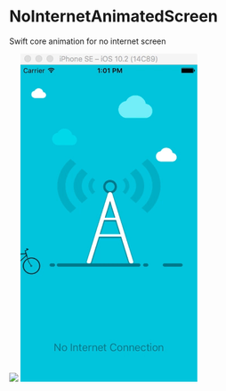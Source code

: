 # NoInternetAnimatedScreen
Swift core animation for no internet screen

<img src="https://img.shields.io/badge/Swift-4.2-orange">

<img src="https://github.com/sahuamit13/NoInternetAnimatedScreen/blob/master/ezgif.com-gif-maker.gif" alt="webview screen">
